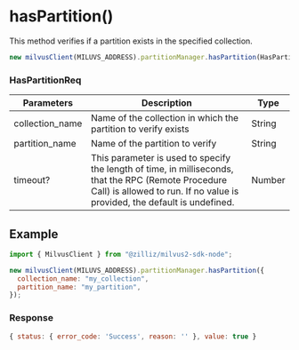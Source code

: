 # hasPartition()

This method verifies if a partition exists in the specified collection.

```javascript
new milvusClient(MILUVS_ADDRESS).partitionManager.hasPartition(HasPartitionReq);
```

### HasPartitionReq

| Parameters      | Description                                                                            | Type   |
| --------------- | -------------------------------------------------------------------------------------- | ------ |
| collection_name | Name of the collection in which the partition to verify exists                         | String |
| partition_name  | Name of the partition to verify                                                        | String |
| timeout?        | This parameter is used to specify the length of time, in milliseconds, that the RPC (Remote Procedure Call) is allowed to run. If no value is provided, the default is undefined. | Number |

## Example

```javascript
import { MilvusClient } from "@zilliz/milvus2-sdk-node";

new milvusClient(MILUVS_ADDRESS).partitionManager.hasPartition({
  collection_name: "my_collection",
  partition_name: "my_partition",
});
```

### Response

```javascript
{ status: { error_code: 'Success', reason: '' }, value: true }
```
